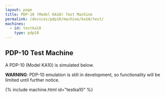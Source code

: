 ```yaml
---
layout: page
title: PDP-10 (Model KA10) Test Machine
permalink: /devices/pdp10/machine/ka10/test/
machines:
  - id: testka10
    type: pdp10
---
```


PDP-10 Test Machine
-------------------

A PDP-10 (Model KA10) is simulated below.

**WARNING**: PDP-10 emulation is still in development, so functionality will be limited until further notice.

{% include machine.html id="testka10" %}
